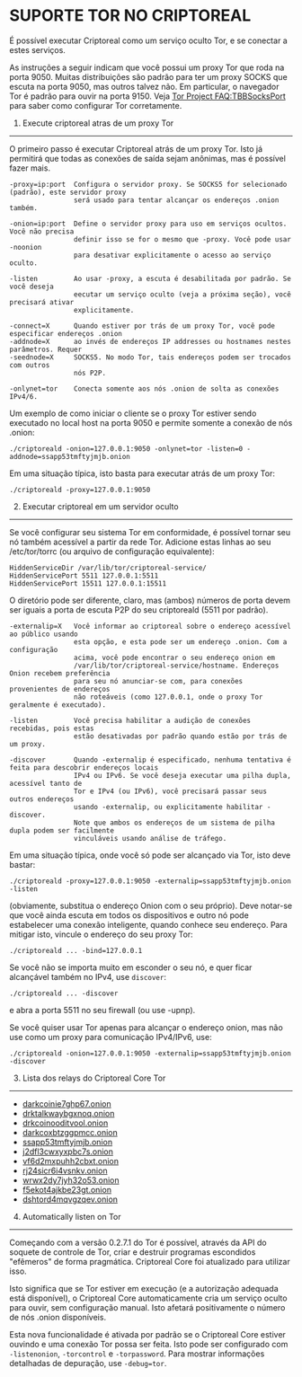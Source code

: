 SUPORTE TOR NO CRIPTOREAL
======================

É possível executar Criptoreal como um serviço oculto Tor, e se conectar a estes serviços.

As instruções a seguir indicam que você possui um proxy Tor que roda na porta 9050. Muitas distribuições são padrão para ter um proxy SOCKS que escuta na porta 9050, mas outros talvez não. Em particular, o navegador Tor é padrão para ouvir na porta 9150. Veja [Tor Project FAQ:TBBSocksPort](https://www.torproject.org/docs/faq.html.en#TBBSocksPort) para saber como configurar Tor corretamente.


1. Execute criptoreal atras de um proxy Tor
-------------------------------------------

O primeiro passo é executar Criptoreal atrás de um proxy Tor. Isto já permitirá que todas as conexões de saída sejam anônimas, mas é possível fazer mais.

	-proxy=ip:port  Configura o servidor proxy. Se SOCKS5 for selecionado (padrão), este servidor proxy
	                será usado para tentar alcançar os endereços .onion também.

	-onion=ip:port  Define o servidor proxy para uso em serviços ocultos. Você não precisa
	                definir isso se for o mesmo que -proxy. Você pode usar -noonion
	                para desativar explicitamente o acesso ao serviço oculto.

	-listen         Ao usar -proxy, a escuta é desabilitada por padrão. Se você deseja
	                eecutar um serviço oculto (veja a próxima seção), você precisará ativar
	                explicitamente.

	-connect=X      Quando estiver por trás de um proxy Tor, você pode especificar endereços .onion
	-addnode=X      ao invés de endereços IP addresses ou hostnames nestes parâmetros. Requer
	-seednode=X     SOCKS5. No modo Tor, tais endereços podem ser trocados com outros
	                nós P2P.

	-onlynet=tor    Conecta somente aos nós .onion de solta as conexões IPv4/6.

Um exemplo de como iniciar o cliente se o proxy Tor estiver sendo executado no local host na porta 9050 e permite somente a conexão de nós .onion:

	./criptoreald -onion=127.0.0.1:9050 -onlynet=tor -listen=0 -addnode=ssapp53tmftyjmjb.onion

Em uma situação típica, isto basta para executar atrás de um proxy Tor:

	./criptoreald -proxy=127.0.0.1:9050


2. Executar criptoreal em um servidor oculto
--------------------------------------------

Se você configurar seu sistema Tor em conformidade, é possível tornar seu nó também acessível a partir da rede Tor. Adicione estas linhas ao seu /etc/tor/torrc (ou arquivo de configuração equivalente):

	HiddenServiceDir /var/lib/tor/criptoreal-service/
	HiddenServicePort 5511 127.0.0.1:5511
	HiddenServicePort 15511 127.0.0.1:15511

O diretório pode ser diferente, claro, mas (ambos) números de porta devem ser iguais a porta de escuta P2P do seu criptoreald (5511 por padrão).

	-externalip=X   Você informar ao criptoreal sobre o endereço acessível ao público usando
	                esta opção, e esta pode ser um endereço .onion. Com a configuração 
	                acima, você pode encontrar o seu endereço onion em
	                /var/lib/tor/criptoreal-service/hostname. Endereços Onion recebem preferência
	                para seu nó anunciar-se com, para conexões provenientes de endereços
	                não roteáveis (como 127.0.0.1, onde o proxy Tor geralmente é executado).

	-listen         Você precisa habilitar a audição de conexões recebidas, pois estas
	                estão desativadas por padrão quando estão por trás de um proxy.

	-discover       Quando -externalip é especificado, nenhuma tentativa é feita para descobrir endereços locais
	                IPv4 ou IPv6. Se você deseja executar uma pilha dupla, acessível tanto de
	                Tor e IPv4 (ou IPv6), você precisará passar seus outros endereços 
	                usando -externalip, ou explicitamente habilitar -discover.
	                Note que ambos os endereços de um sistema de pilha dupla podem ser facilmente
	                vinculáveis usando análise de tráfego.

Em uma situação típica, onde você só pode ser alcançado via Tor, isto deve bastar:

	./criptoreald -proxy=127.0.0.1:9050 -externalip=ssapp53tmftyjmjb.onion -listen

(obviamente, substitua o endereço Onion com o seu próprio). Deve notar-se que você ainda escuta em todos os dispositivos e outro nó pode estabelecer uma conexão inteligente, quando conhece seu endereço. Para mitigar isto, vincule o endereço do seu proxy Tor:

	./criptoreald ... -bind=127.0.0.1

Se você não se importa muito em esconder o seu nó, e quer ficar alcançável também no IPv4, use `discover`:

	./criptoreald ... -discover

e abra a porta 5511 no seu firewall (ou use -upnp).

Se você quiser usar Tor apenas para alcançar o endereço onion, mas não use como um proxy para comunicação IPv4/IPv6, use:

	./criptoreald -onion=127.0.0.1:9050 -externalip=ssapp53tmftyjmjb.onion -discover


3. Lista dos relays do Criptoreal Core Tor
------------------------------------

* [darkcoinie7ghp67.onion](http://darkcoinie7ghp67.onion/)
* [drktalkwaybgxnoq.onion](http://drktalkwaybgxnoq.onion/)
* [drkcoinooditvool.onion](http://drkcoinooditvool.onion/)
* [darkcoxbtzggpmcc.onion](http://darkcoxbtzggpmcc.onion/)
* [ssapp53tmftyjmjb.onion](http://ssapp53tmftyjmjb.onion/)
* [j2dfl3cwxyxpbc7s.onion](http://j2dfl3cwxyxpbc7s.onion/)
* [vf6d2mxpuhh2cbxt.onion](http://vf6d2mxpuhh2cbxt.onion/)
* [rj24sicr6i4vsnkv.onion](http://rj24sicr6i4vsnkv.onion/)
* [wrwx2dy7jyh32o53.onion](http://wrwx2dy7jyh32o53.onion/)
* [f5ekot4ajkbe23gt.onion](http://f5ekot4ajkbe23gt.onion/)
* [dshtord4mqvgzqev.onion](http://dshtord4mqvgzqev.onion/)


4. Automatically listen on Tor
--------------------------------

Começando com a versão 0.2.7.1 do Tor é possível, através da API do soquete de controle de Tor, criar e destruir programas escondidos "efêmeros" de forma pragmática. Criptoreal Core foi atualizado para utilizar isso.

Isto significa que se Tor estiver em execução (e a autorização adequada está disponível), o Criptoreal Core automaticamente cria um serviço oculto para ouvir, sem configuração manual. Isto afetará positivamente o número de nós .onion disponíveis.

Esta nova funcionalidade é ativada por padrão se o Criptoreal Core estiver ouvindo e uma conexão Tor possa ser feita. Isto pode ser configurado com  `-listenonion`, `-torcontrol` e `-torpassword`. Para mostrar informações detalhadas de depuração, use `-debug=tor`.
